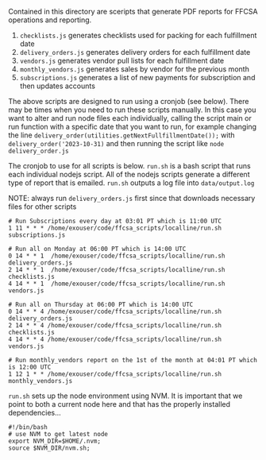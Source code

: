 Contained in this directory are sceripts that generate PDF reports for FFCSA operations and reporting.

1. `checklists.js` generates checklists used for packing for each fulfillment date
2. `delivery_orders.js` generates delivery orders for each fulfillment date
3. `vendors.js` generates vendor pull lists for each fulfillment date
4. `monthly_vendors.js`  generates sales by vendor for the previous month
5. `subscriptions.js`  generates a list of new payments for subscription and then updates accounts

The above scripts are designed to run using a cronjob (see below).  There may be times when you need to run these scripts
manually.  In this case you want to alter and run node files each individually,
calling the script main or run function with a specific date that you want to run,
for example changing the line `delivery_order(utilities.getNextFullfillmentDate());` with `delivery_order('2023-10-31)`
and then running the script like  `node delivery_order.js` 

The cronjob to use for all scripts is below.  `run.sh` is a bash script that runs
each individual nodejs script.  All of the nodejs scripts generate a different
type of report that is emailed.  `run.sh` outputs a log file into `data/output.log`

NOTE: always run `delivery_orders.js` first since that downloads necessary files for other
scripts

```
# Run Subscriptions every day at 03:01 PT which is 11:00 UTC
1 11 * * * /home/exouser/code/ffcsa_scripts/localline/run.sh subscriptions.js

# Run all on Monday at 06:00 PT which is 14:00 UTC
0 14 * * 1  /home/exouser/code/ffcsa_scripts/localline/run.sh delivery_orders.js 
2 14 * * 1  /home/exouser/code/ffcsa_scripts/localline/run.sh checklists.js
4 14 * * 1  /home/exouser/code/ffcsa_scripts/localline/run.sh vendors.js

# Run all on Thursday at 06:00 PT which is 14:00 UTC
0 14 * * 4 /home/exouser/code/ffcsa_scripts/localline/run.sh delivery_orders.js
2 14 * * 4 /home/exouser/code/ffcsa_scripts/localline/run.sh checklists.js
4 14 * * 4 /home/exouser/code/ffcsa_scripts/localline/run.sh vendors.js

# Run monthly_vendors report on the 1st of the month at 04:01 PT which is 12:00 UTC
1 12 1 * * /home/exouser/code/ffcsa_scripts/localline/run.sh monthly_vendors.js
```

`run.sh` sets up the node environment using NVM. It is important that we point to both
a current node here and that has the properly installed dependencies...

```
#!/bin/bash
# use NVM to get latest node
export NVM_DIR=$HOME/.nvm;
source $NVM_DIR/nvm.sh;
```
